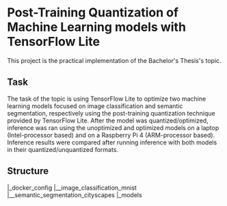 # Post-Training Quantization of Machine Learning models with TensorFlow Lite
This project is the practical implementation of the Bachelor's Thesis's topic. 
## Task
The task of the topic is using TensorFlow Lite to optimize two machine learning models focused on image classification and semantic segmentation, respectively using the post-training quantization technique provided by TensorFlow Lite. After the model was quantized/optimized, inference was ran using the unoptimized and optimized models on a laptop (Intel-processor based) and on a Raspberry Pi 4 (ARM-processor based). Inference results were compared after running inference with both models in their quantized/unquantized formats.
## Structure
|_docker_config
|__image_classification_mnist
|__semantic_segmentation_cityscapes
|_models

